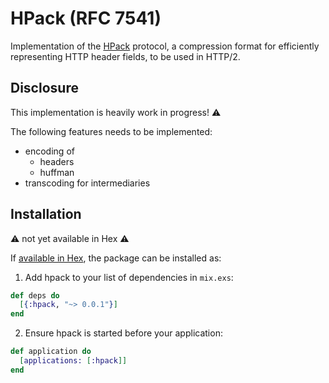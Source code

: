 # HPack (RFC 7541)

Implementation of the [HPack](https://http2.github.io/http2-spec/compression.html) protocol, a compression format for efficiently representing HTTP header fields, to be used in HTTP/2.

## Disclosure

This implementation is heavily work in progress! :warning:

The following features needs to be implemented:
- encoding of
  - headers
  - huffman
- transcoding for intermediaries

## Installation

:warning: not yet available in Hex :warning:

If [available in Hex](https://hex.pm/docs/publish), the package can be installed as:

1. Add hpack to your list of dependencies in `mix.exs`:

  ```elixir
  def deps do
    [{:hpack, "~> 0.0.1"}]
  end
  ```

2. Ensure hpack is started before your application:

  ```elixir
  def application do
    [applications: [:hpack]]
  end
  ```
